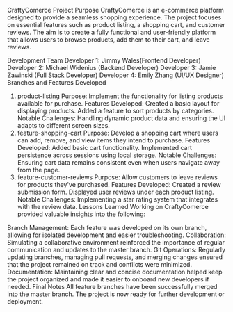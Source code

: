 CraftyComerce
Project Purpose
CraftyComerce is an e-commerce platform designed to provide a seamless shopping experience. The project focuses on essential features such as product listing, a shopping cart, and customer reviews. The aim is to create a fully functional and user-friendly platform that allows users to browse products, add them to their cart, and leave reviews.

Development Team
Developer 1: Jimmy Wales(Frontend Developer)
Developer 2: Michael Widenius (Backend Developer)
Developer 3: Jamie Zawinski (Full Stack Developer)
Developer 4: Emily Zhang (UI/UX Designer)
Branches and Features Developed
1. product-listing
Purpose: Implement the functionality for listing products available for purchase.
Features Developed:
Created a basic layout for displaying products.
Added a feature to sort products by categories.
Notable Challenges:
Handling dynamic product data and ensuring the UI adapts to different screen sizes.
2. feature-shopping-cart
Purpose: Develop a shopping cart where users can add, remove, and view items they intend to purchase.
Features Developed:
Added basic cart functionality.
Implemented cart persistence across sessions using local storage.
Notable Challenges:
Ensuring cart data remains consistent even when users navigate away from the page.
3. feature-customer-reviews
Purpose: Allow customers to leave reviews for products they've purchased.
Features Developed:
Created a review submission form.
Displayed user reviews under each product listing.
Notable Challenges:
Implementing a star rating system that integrates with the review data.
Lessons Learned
Working on CraftyComerce provided valuable insights into the following:

Branch Management: Each feature was developed on its own branch, allowing for isolated development and easier troubleshooting.
Collaboration: Simulating a collaborative environment reinforced the importance of regular communication and updates to the master branch.
Git Operations: Regularly updating branches, managing pull requests, and merging changes ensured that the project remained on track and conflicts were minimized.
Documentation: Maintaining clear and concise documentation helped keep the project organized and made it easier to onboard new developers if needed.
Final Notes
All feature branches have been successfully merged into the master branch. The project is now ready for further development or deployment.
